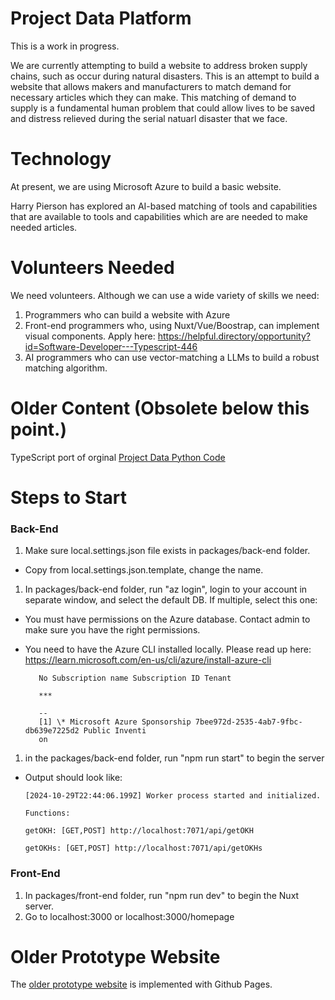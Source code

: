 # Project Data Platform

This is a work in progress.

We are currently attempting to build a website to address broken supply chains, such as occur during natural disasters.
This is an attempt to build a website that allows makers and manufacturers to match demand for necessary articles which
they can make.
This matching of demand to supply is a fundamental human problem that could allow lives to be saved and
distress relieved during the serial natuarl disaster that we face.

# Technology

At present, we are using Microsoft Azure to build a basic website.

Harry Pierson has explored an AI-based matching of tools and capabilities that are available to tools and capabilities
which are are needed to make needed articles.

# Volunteers Needed

We need volunteers. Although we can use a wide variety of skills we need:

1. Programmers who can build a website with Azure
2. Front-end programmers who, using Nuxt/Vue/Boostrap, can implement visual components.
   Apply here: https://helpful.directory/opportunity?id=Software-Developer---Typescript-446
3. AI programmers who can use vector-matching a LLMs to build a robust matching algorithm.

# Older Content (Obsolete below this point.)

TypeScript port of orginal [Project Data Python Code](https://github.com/helpfulengineering/project-data-platform)


# Steps to Start

### Back-End

1. Make sure local.settings.json file exists in packages/back-end folder.

- Copy from local.settings.json.template, change the name.

1.  In packages/back-end folder, run "az login", login to your account in separate window, and select the default DB. If multiple, select this one:

- You must have permissions on the Azure database. Contact admin to make sure you have the right permissions.

- You need to have the Azure CLI installed locally. Please read up here: https://learn.microsoft.com/en-us/cli/azure/install-azure-cli

         No Subscription name Subscription ID Tenant

         ***

         --
         [1] \* Microsoft Azure Sponsorship 7bee972d-2535-4ab7-9fbc-db639e7225d2 Public Inventi
         on

1.  in the packages/back-end folder, run "npm run start" to begin the server

- Output should look like:

      [2024-10-29T22:44:06.199Z] Worker process started and initialized.

      Functions:

      getOKH: [GET,POST] http://localhost:7071/api/getOKH

      getOKHs: [GET,POST] http://localhost:7071/api/getOKHs

### Front-End

1. In packages/front-end folder, run "npm run dev" to begin the Nuxt server.
2. Go to localhost:3000 or localhost:3000/homepage

# Older Prototype Website

The [older prototype website](https://helpfulengineering.github.io/project-data-platform-ts/) is implemented with Github Pages.
